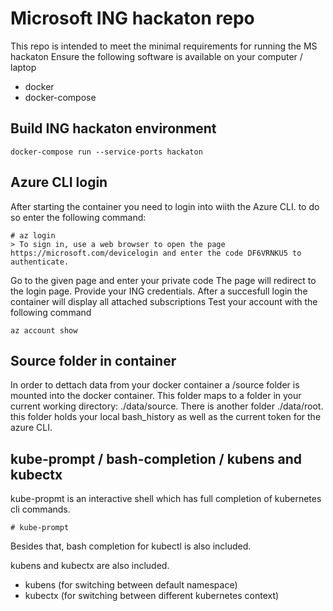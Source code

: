 # Microsoft ING hackaton repo
This repo is intended to meet the minimal requirements for running the MS hackaton
Ensure the following software is available on your computer / laptop
- docker
- docker-compose

## Build ING hackaton environment
```
docker-compose run --service-ports hackaton
```

## Azure CLI login
After starting the container you need to login into wiith the Azure CLI. to do so enter the following command:
```
# az login
> To sign in, use a web browser to open the page https://microsoft.com/devicelogin and enter the code DF6VRNKU5 to authenticate.
```
Go to the given page and enter your private code 
The page will redirect to the login page. Provide your ING credentials.
After a succesfull login the container will display all attached subscriptions
Test your account with the following command
```
az account show
```

## Source folder in container
In order to dettach data from your docker container a /source folder is mounted into the docker container. 
This folder maps to a folder in your current working directory: ./data/source.
There is another folder ./data/root. this folder holds your local bash_history as well as the current token for the azure CLI.

## kube-prompt / bash-completion / kubens and kubectx
kube-propmt is an interactive shell which has full completion of kubernetes cli commands.
```
# kube-prompt
```
Besides that, bash completion for kubectl is also included.

kubens and kubectx are also included.
- kubens (for switching between default namespace)
- kubectx (for switching between different kubernetes context)
